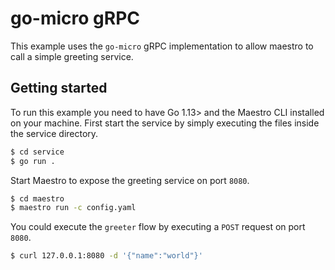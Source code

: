 # go-micro gRPC

This example uses the `go-micro` gRPC implementation to allow maestro to call a simple greeting service.

## Getting started

To run this example you need to have Go 1.13> and the Maestro CLI installed on your machine.
First start the service by simply executing the files inside the service directory.

```bash
$ cd service
$ go run .
```

Start Maestro to expose the greeting service on port `8080`.

```bash
$ cd maestro
$ maestro run -c config.yaml
```

You could execute the `greeter` flow by executing a `POST` request on port `8080`.

```bash
$ curl 127.0.0.1:8080 -d '{"name":"world"}'
```